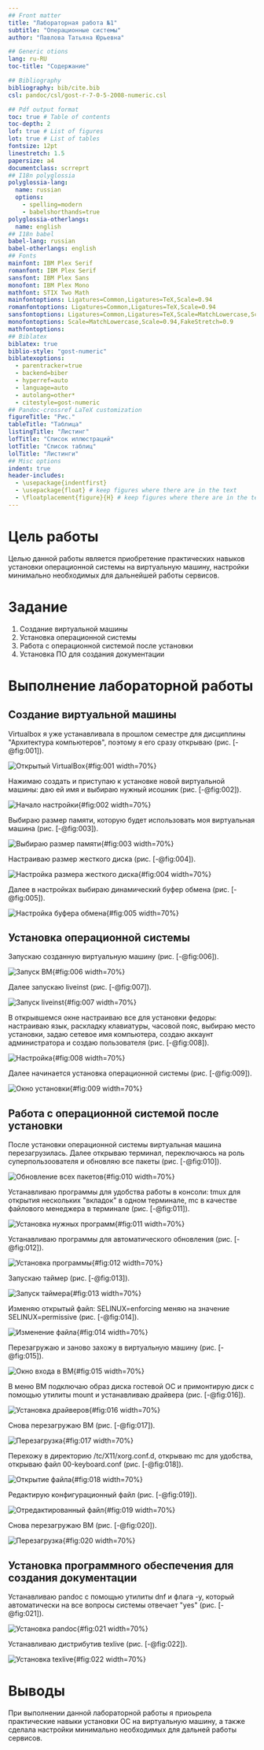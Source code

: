 ```yaml
---
## Front matter
title: "Лабораторная работа №1"
subtitle: "Операционные системы"
author: "Павлова Татьяна Юрьевна"

## Generic otions
lang: ru-RU
toc-title: "Содержание"

## Bibliography
bibliography: bib/cite.bib
csl: pandoc/csl/gost-r-7-0-5-2008-numeric.csl

## Pdf output format
toc: true # Table of contents
toc-depth: 2
lof: true # List of figures
lot: true # List of tables
fontsize: 12pt
linestretch: 1.5
papersize: a4
documentclass: scrreprt
## I18n polyglossia
polyglossia-lang:
  name: russian
  options:
	- spelling=modern
	- babelshorthands=true
polyglossia-otherlangs:
  name: english
## I18n babel
babel-lang: russian
babel-otherlangs: english
## Fonts
mainfont: IBM Plex Serif
romanfont: IBM Plex Serif
sansfont: IBM Plex Sans
monofont: IBM Plex Mono
mathfont: STIX Two Math
mainfontoptions: Ligatures=Common,Ligatures=TeX,Scale=0.94
romanfontoptions: Ligatures=Common,Ligatures=TeX,Scale=0.94
sansfontoptions: Ligatures=Common,Ligatures=TeX,Scale=MatchLowercase,Scale=0.94
monofontoptions: Scale=MatchLowercase,Scale=0.94,FakeStretch=0.9
mathfontoptions:
## Biblatex
biblatex: true
biblio-style: "gost-numeric"
biblatexoptions:
  - parentracker=true
  - backend=biber
  - hyperref=auto
  - language=auto
  - autolang=other*
  - citestyle=gost-numeric
## Pandoc-crossref LaTeX customization
figureTitle: "Рис."
tableTitle: "Таблица"
listingTitle: "Листинг"
lofTitle: "Список иллюстраций"
lotTitle: "Список таблиц"
lolTitle: "Листинги"
## Misc options
indent: true
header-includes:
  - \usepackage{indentfirst}
  - \usepackage{float} # keep figures where there are in the text
  - \floatplacement{figure}{H} # keep figures where there are in the text
---
```


# Цель работы

Целью данной работы является приобретение практических навыков установки операционной системы на виртуальную машину, настройки минимально необходимых для дальнейшей работы сервисов.

# Задание

1. Создание виртуальной машины
2. Установка операционной системы
3. Работа с операционной системой после установки
4. Установка ПО для создания документации

# Выполнение лабораторной работы

## Создание виртуальной машины

Virtualbox я уже устанавливала в прошлом семестре для дисциплины "Архитектура компьютеров", поэтому я его сразу открываю (рис. [-@fig:001]).

![Открытый VirtualBox](image/1.jpg){#fig:001 width=70%}

Нажимаю создать и приступаю к установке новой виртуальной машины: даю ей имя и выбираю нужный исошник (рис. [-@fig:002]).

![Начало настройки](image/2.jpg){#fig:002 width=70%}

Выбираю размер памяти, которую будет использовать моя виртуальная машина (рис. [-@fig:003]).

![Выбираю размер памяти](image/3.jpg){#fig:003 width=70%}

Настраиваю размер жесткого диска (рис. [-@fig:004]).

![Настройка размера жесткого диска](image/4.jpg){#fig:004 width=70%}

Далее в настройках выбираю динамический буфер обмена (рис. [-@fig:005]).

![Настройка буфера обмена](image/5.jpg){#fig:005 width=70%}

## Установка операционной системы

Запускаю созданную виртуальную машину (рис. [-@fig:006]).

![Запуск ВМ](image/6.jpg){#fig:006 width=70%}

Далее запускаю liveinst (рис. [-@fig:007]).

![Запуск liveinst](image/7.jpg){#fig:007 width=70%}

В открывшемся окне настраиваю все для установки федоры: настраиваю язык, раскладку клавиатуры, часовой пояс, выбираю место установки, задаю сетевое имя компьютера, создаю аккаунт администратора и создаю пользователя (рис. [-@fig:008]).

![Настройка](image/8.jpg){#fig:008 width=70%}

Далее начинается установка операционной системы (рис. [-@fig:009]).

![Окно установки](image/9.jpg){#fig:009 width=70%}

## Работа с операционной системой после установки

После установки операционной системы виртуальная машина перезагрузилась. Далее открываю терминал, переключаюсь на роль суперпользоователя и обновляю все пакеты (рис. [-@fig:010]).

![Обновление всех пакетов](image/10.jpg){#fig:010 width=70%}

Устанавливаю программы для удобства работы в консоли: tmux для открытия нескольких "вкладок" в одном терминале, mc в качестве файлового менеджера в терминале (рис. [-@fig:011]).

![Установка нужных программ](image/11.jpg){#fig:011 width=70%}

Устанавливаю программы для автоматического обновления (рис. [-@fig:012]).

![Установка программы](image/12.jpg){#fig:012 width=70%}

Запускаю таймер (рис. [-@fig:013]).

![Запуск таймера](image/13.jpg){#fig:013 width=70%}

Изменяю открытый файл: SELINUX=enforcing меняю на значение SELINUX=permissive (рис. [-@fig:014]).

![Изменение файла](image/14.jpg){#fig:014 width=70%}

Перезагружаю и заново захожу в виртуальную машину (рис. [-@fig:015]).

![Окно входа в ВМ](image/15.jpg){#fig:015 width=70%}

В меню ВМ подключаю образ диска гостевой ОС и примонтирую диск с помощью утилиты mount и устанавливаю драйвера (рис. [-@fig:016]).

![Установка драйверов](image/16.jpg){#fig:016 width=70%}

Снова перезагружаю ВМ (рис. [-@fig:017]).

![Перезагрузка](image/17.jpg){#fig:017 width=70%}

Перехожу в директорию /tc/X11/xorg.conf.d, открываю mc для удобства, открываю файл 00-keyboard.conf (рис. [-@fig:018]).

![Открытие файла](image/18.jpg){#fig:018 width=70%}

Редактирую конфигурационный файл (рис. [-@fig:019]).

![Отредактированный файл](image/19.jpg){#fig:019 width=70%}

Снова перезагружаю ВМ (рис. [-@fig:020]).

![Перезагрузка](image/20.jpg){#fig:020 width=70%}

## Установка программного обеспечения для создания документации

Устанавливаю pandoc с помощью утилиты dnf и флага -y, который автоматически на все вопросы системы отвечает "yes" (рис. [-@fig:021]).

![Установка pandoc](image/21.jpg){#fig:021 width=70%}

Устанавливаю дистрибутив texlive (рис. [-@fig:022]).

![Установка texlive](image/22.jpg){#fig:022 width=70%}

# Выводы

При выполнении данной лабораторной работы я приоьрела практические навыки установки ОС на виртуальную машину, а также сделала настройки минимально необходимых для дальней работы сервисов.
